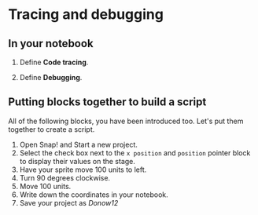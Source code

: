 # Tracing and debugging

## In your notebook

1. Define **Code tracing**.

2. Define **Debugging**.

## Putting blocks together to build a script

All of the following blocks, you have been introduced too. Let's put them together to create a script.

1. Open Snap! and Start a new project.
2. Select the check box next to the `x position` and `position` pointer block to display their values on the stage.
3. Have your sprite move 100 units to left.
4. Turn 90 degrees clockwise.
5. Move 100 units.
6. Write down the coordinates in your notebook.
7. Save your project as _Donow12_
